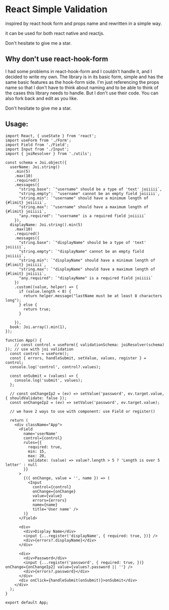 # React Simple Validation
inspired by react hook form and props name and rewritten in a simple way.

it can be used for both react native and reactjs.

Don't hesitate to give me a star.

## Why don't use react-hook-form
I had some problems in react-hook-form and I couldn't handle it, and I decided to write my own. The library is in its basic form, simple and has the same basic features as the hook-form side.
I'm just referencing the props name so that I don't have to think about naming and to be able to think of the cases this library needs to handle. But I don't use their code.
You can also fork back and edit as you like.

Don't hesitate to give me a star.

## Usage:
```
import React, { useState } from 'react';
import useForm from './Form';
import Field from './Field';
import Input from './Input';
import { joiResolver } from './utils';

const schema = Joi.object({
  userName: Joi.string()
    .min(5)
    .max(10)
    .required()
    .messages({
      "string.base": `"username" should be a type of 'text' joiiiii`,
      "string.empty": `"username" cannot be an empty field joiiiii`,
      "string.min": `"username" should have a minimum length of {#limit} joiiiii`,
      "string.max": `"username" should have a maximum length of {#limit} joiiiii`,
      "any.required": `"username" is a required field joiiiii`
    }),
  displayName: Joi.string().min(5)
    .max(10)
    .required()
    .messages({
      "string.base": `"displayName" should be a type of 'text' joiiiii`,
      "string.empty": `"displayName" cannot be an empty field joiiiii`,
      "string.min": `"displayName" should have a minimum length of {#limit} joiiiii`,
      "string.max": `"displayName" should have a maximum length of {#limit} joiiiii`,
      "any.required": `"displayName" is a required field joiiiii`
    })
    .custom((value, helper) => {
      if (value.length < 8) {
        return helper.message("lastName must be at least 8 characters long");
      } else {
        return true;
      }

    }),
  book: Joi.array().min(1),
});

function App() {
    // const control = useForm({ validationSchema: joiResolver(schema) }); // use with joi validation
  const control = useForm();
  const { errors, handleSubmit, setValue, values, register } = control;
  console.log('control', control?.values);

  const onSubmit = (values) => {
    console.log('submit', values);
  };

  // const onChangeIp2 = (ev) => setValue('password', ev.target.value, { shouldValidate: false });
  const onChangeIp2 = (ev) => setValue('password', ev.target.value);

  // we have 2 ways to use with component: use Field or register()

  return (
    <div className="App">
      <Field
        name='userName'
        control={control}
        rules={{
          required: true,
          min: 15,
          max: 20,
          validate: (value) => value?.length > 5 ? 'Length is over 5 letter' : null
        }}
      >
        {({ onChange, value = '', name }) => (
          <Input
            control={control}
            onChange={onChange}
            value={value}
            errors={errors}
            name={name}
            title='User name' />
        )}
      </Field>

      <div>
        <div>Display Name</div>
        <input {...register('displayName', { required: true, })} />
        <div>{errors?.displayName}</div>
      </div>

      <div>
        <div>Password</div>
        <input {...register('password', { required: true, })} onChange={onChangeIp2} value={values?.password || ''} />
        <div>{errors?.password}</div>
      </div>
      <div onClick={handleSubmit(onSubmit)}>onSubmit</div>
    </div>
  );
}

export default App;
```
